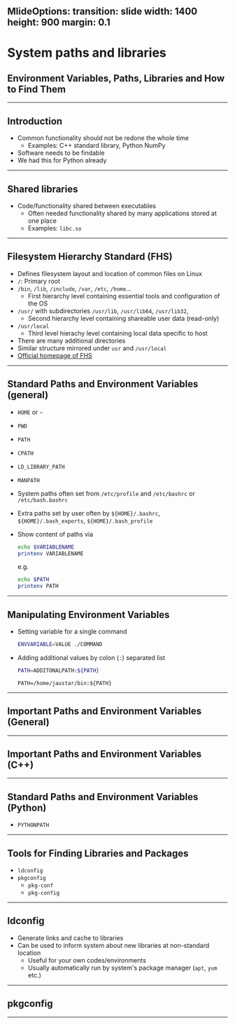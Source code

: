 
MlideOptions:
  transition: slide
  width: 1400
  height: 900
  margin: 0.1
---

<style>
  .reveal strong {
  font-weight: bold;
      color: orange;
  }
  .reveal p {
      text-align: left;
  }
  .reveal section h1 {
      color: orange;
  }
  .reveal section h2 {
      color: orange;
  }
</style>


# System paths and libraries

## Environment Variables, Paths, Libraries and How to Find Them

---

## Introduction

- Common functionality should not be redone the whole time
    - Examples: C++ standard library, Python NumPy
- Software needs to be findable
- We had this for Python already

---

## Shared libraries

- Code/functionality shared between executables
    - Often needed functionality shared by many applications stored at one place
    - Examples: `libc.so`

---

## Filesystem Hierarchy Standard (FHS)

- Defines filesystem layout and location of common files on Linux
- `/`: Primary root
- `/bin`, `/lib`, `/include`, `/var`, `/etc`, `/home`...
    - First hierarchy level containing essential tools and configuration of the OS
- `/usr/` with subdirectories `/usr/lib`, `/usr/lib64`, `/usr/lib32`,
    - Second hierarchy level containing shareable user data (read-only)
- `/usr/local`
    - Third level hierachy level containing local data specific to host
- There are many additional directories
- Similar structure mirrored under `usr` and `/usr/local`
- [Official homepage of FHS](https://refspecs.linuxfoundation.org/fhs.shtml)

---

## Standard Paths and Environment Variables (general)

- `HOME` or `~`
- `PWD`
- `PATH`
- `CPATH`
- `LD_LIBRARY_PATH`
- `MANPATH`
- System paths often set from `/etc/profile` and `/etc/bashrc` or `/etc/bash.bashrc`
- Extra paths set by user often by `${HOME}/.bashrc`, `${HOME}/.bash_exports`, `${HOME}/.bash_profile`
- Show content of paths via

  ```bash
  echo $VARIABLENAME
  printenv VARIABLENAME
  ```

  e.g.

  ```bash
  echo $PATH
  printenv PATH
  ```

---

## Manipulating Environment Variables

- Setting variable for a single command

  ```bash
  ENVVARIABLE=VALUE ./COMMAND
  ```

- Adding additional values by colon (`:`) separated list

  ```bash
  PATH=ADDITONALPATH:${PATH}
  ```

  ```
  PATH=/home/jaustar/bin:${PATH}
  ```

---

## Important Paths and Environment Variables (General)

---

## Important Paths and Environment Variables (C++)

---

## Standard Paths and Environment Variables (Python)

- `PYTHONPATH`

---

## Tools for Finding Libraries and Packages

- `ldconfig`
- `pkgconfig`
    - `pkg-conf`
    - `pkg-config`

---

## ldconfig

- Generate links and cache to libraries
- Can be used to inform system about new libraries at non-standard location
    - Useful for your own codes/environments
    - Usually automatically run by system's package manager (`apt`, `yum` etc.)

---

## pkgconfig

---